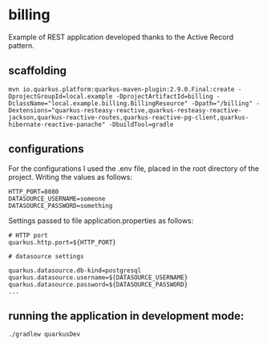 # billing

Example of REST application developed thanks to the Active Record pattern.

## scaffolding

```shell
mvn io.quarkus.platform:quarkus-maven-plugin:2.9.0.Final:create -DprojectGroupId=local.example -DprojectArtifactId=billing -DclassName="local.example.billing.BillingResource" -Dpath="/billing" -Dextensions="quarkus-resteasy-reactive,quarkus-resteasy-reactive-jackson,quarkus-reactive-routes,quarkus-reactive-pg-client,quarkus-hibernate-reactive-panache" -DbuildTool=gradle
```

## configurations

For the configurations I used the .env file, placed in the root directory of the project.
Writing the values as follows:

```text
HTTP_PORT=8080
DATASOURCE_USERNAME=someone
DATASOURCE_PASSWORD=something
```

Settings passed to file application.properties as follows:

```text
# HTTP port
quarkus.http.port=${HTTP_PORT}

# datasource settings

quarkus.datasource.db-kind=postgresql
quarkus.datasource.username=${DATASOURCE_USERNAME}
quarkus.datasource.password=${DATASOURCE_PASSWORD}
...
```

## running the application in development mode:

```shell
./gradlew quarkusDev
```
